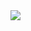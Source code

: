 <!DOCTYPE html>
<html>
  <head>
    <img src="https://media.tenor.com/S61VCO73mOAAAAAj/linux-tux.gif"</img>
  </body>
</html>
